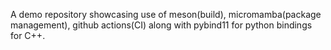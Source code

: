 A demo repository showcasing use of meson(build), micromamba(package management), github actions(CI) along with pybind11 for python bindings for C++.